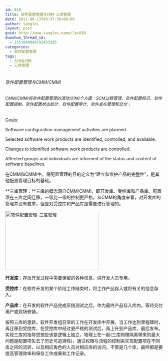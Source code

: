 ```yaml
---
id: 810
title: 软件配置管理与CMM-三库管理
date: 2011-06-13T09:47:50+00:00
author: tanglei
layout: post
guid: http://www.tanglei.name/?p=810
duoshuo_thread_id:
  - 1351844048792453285
categories:
  - 软件配置管理
tags:
  - SCM与CMM
  - 三库管理
---
```

###### 软件配置管理与CMM/CMMI

###### <span style="font-size: 13px; font-weight: normal;">CMM/CMMI将软件配置管理的活动分为6个方面：SCM过程管理、软件配置标识、软件配置控制、软件配置状态统计、软件配置审计、软件发布管理和交付；</span>

Goals:

Software configuration management activities are planned.

Selected software work products are identified, controlled, and available.

Changes to identified software work products are controlled.

Affected groups and individuals are informed of the status and content of software baselines.

在CMM和CMMI中，将配置管理的目的定义为“建立和维护产品的完整性”，是其他配置管理目标的基础。

**三库管理：**三库的概念源自CMM/CMMI，即开发库、受控库和产品库。配置项在三库之间迁移，一级比一级的控制更严格。从CMM的角度来看，对开发库的管理并没有要求，但是对受控库和产品库是需要进行管理的。

[<img class="aligncenter size-medium wp-image-811" title="scm-cmm-three-repository" src="/wp-content/uploads/2011/06/scm-cmm-three-repository-300x190.jpg" alt="软件配置管理-三库管理" width="300" height="190" />](/wp-content/uploads/2011/06/scm-cmm-three-repository.jpg)

**开发库**：存放开发过程中需要保留的各种信息，供开发人员专用。

**受控库**：在软件开发的某个阶段工作结束时，将工作产品存入或将有关的信息存入。

**产品库**：在开发的软件产品完成系统测试之后，作为最终产品存入库内，等待交付用户或现场安装。

按照三库的思路，软件开发组日常的工作在开发库中开展，当工作达到里程碑时，再迁移到受控库，在受控库中经过更严格的测试后，再上升到产品库，最后发布。实现三库的指导思想应该是逻辑上独立，物理上在一起(三库物理隔离带来的最大问题是配置项失去了历史可追溯性)，通过权限与流程的控制来实现配置项在不同库之间的流转，以及相应角色的人员对相应库的访问。不管是几个库，最终都是要提高管理效率和保存工作成果和工作记录。
